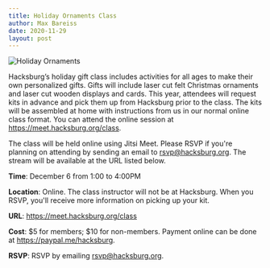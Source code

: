 ```yaml
---
title: Holiday Ornaments Class
author: Max Bareiss
date: 2020-11-29
layout: post
---
```


![Holiday Ornaments](http://hacksburg.org/images/2018_all_ornaments.png)

Hacksburg’s holiday gift class includes activities for all ages to make their own personalized gifts. Gifts will include laser cut felt Christmas ornaments and laser cut wooden displays and cards. This year, attendees will request kits in advance and pick them up from Hacksburg prior to the class. The kits will be assembled at home with instructions from us in our normal online class format. You can attend the online session at https://meet.hacksburg.org/class.

The class will be held online using Jitsi Meet. Please RSVP if you're planning on attending by sending an email to [rsvp@hacksburg.org](mailto:rsvp@hacksburg.org). The stream will be available at the URL listed below.

**Time**: December 6 from 1:00 to 4:00PM

**Location**: Online. The class instructor will not be at Hacksburg. When you RSVP, you'll receive more information on picking up your kit.

**URL**: <https://meet.hacksburg.org/class>

**Cost**: $5 for members; $10 for non-members. Payment online can be done at <https://paypal.me/hacksburg>.

**RSVP**: RSVP by emailing [rsvp@hacksburg.org](mailto:rsvp@hacksburg.org).
